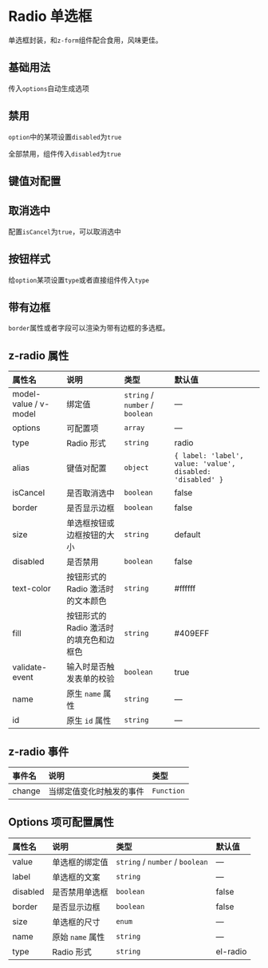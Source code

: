 # Radio 单选框

单选框封装，和`z-form`组件配合食用，风味更佳。

## 基础用法

传入`options`自动生成选项

<preview path="../demo/radio/normal.vue" />

## 禁用

`option`中的某项设置`disabled`为`true`

<preview path="../demo/radio/disabled.vue" />

全部禁用，组件传入`disabled`为`true`

<preview path="../demo/radio/disabled-all.vue" />

## 键值对配置

<preview path="../demo/radio/kv.vue" />

## 取消选中

配置`isCancel`为`true`，可以取消选中

<preview path="../demo/radio/cancel.vue" />

## 按钮样式

给`option`某项设置`type`或者直接组件传入`type`

<preview path="../demo/radio/button.vue" />

## 带有边框

`border`属性或者字段可以渲染为带有边框的多选框。

<preview path="../demo/radio/border.vue" />

## z-radio 属性

| 属性名                | 说明                                     | 类型                            | 默认值  |
| :-------------------- | :--------------------------------------- | :------------------------------ | :------ |
| model-value / v-model | 绑定值                                   | `string` / `number` / `boolean` | —       |
| options | 可配置项                                   | `array` | —       |
| type | Radio 形式                                   | `string` | radio       |
| alias | 键值对配置                                   | `object` | `{ label: 'label', value: 'value', disabled: 'disabled' }`       |
| isCancel | 是否取消选中                                   | `boolean` | false       |
| border | 是否显示边框                                   | `boolean` | false       |
| size                  | 单选框按钮或边框按钮的大小               | `string`                        | default |
| disabled              | 是否禁用                                 | `boolean`                       | false   |
| text-color            | 按钮形式的 Radio 激活时的文本颜色        | `string`                        | #ffffff |
| fill                  | 按钮形式的 Radio 激活时的填充色和边框色  | `string`                        | #409EFF |
| validate-event        | 输入时是否触发表单的校验                 | `boolean`                       | true    |
| name                  | 原生 `name` 属性                         | `string`                        | —       |
| id                    | 原生 `id` 属性                           | `string`                        | —       |

## z-radio 事件

| 事件名 | 说明                     | 类型       |
| :----- | :----------------------- | :--------- |
| change | 当绑定值变化时触发的事件 | `Function` |

## Options 项可配置属性

| 属性名                | 说明             | 类型                            | 默认值 |
| :-------------------- | :--------------- | :------------------------------ | :----- |
| value                 | 单选框的绑定值       | `string` / `number` / `boolean` | —      |
| label                 | 单选框的文案       | `string` | —      |
| disabled              | 是否禁用单选框   | `boolean`                       | false  |
| border                | 是否显示边框     | `boolean`                       | false  |
| size                  | 单选框的尺寸     | `enum`                          | —      |
| name                  | 原始 `name` 属性 | `string`                        | —      |
| type                  | Radio 形式 | `string`                        | el-radio      |
